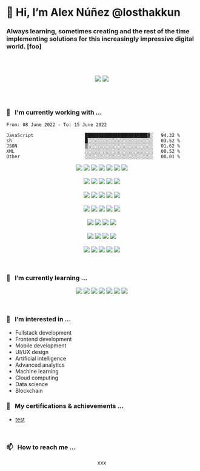 <script>
	var lala = "lala"
</script>

<!-- ======================================================================= -->
<!-- Introduction -->

# 👋 Hi, I’m Alex Núñez @losthakkun

### Always learning, sometimes creating and the rest of the time implementing solutions for this increasingly impressive digital world. [foo]

<!-- ======================================================================= -->

<br />

<!-- ======================================================================= -->
<!-- Stats -->

<br />
	<p align="center">
		<div align=center>
			<img align="center"  src="https://github-readme-stats.vercel.app/api?username=losthakkun&theme=dark&hide_border=true&show_icons=true&count_private=true" />
			<img align="center" src="https://github-readme-streak-stats.herokuapp.com?user=losthakkun&theme=dark&hide_border=true&date_format=M%20j%5B%2C%20Y%5D" />
		</div>
	</p>
<br />

<!-- ======================================================================= -->

<br />

<!-- ======================================================================= -->
<!-- Working on -->

### 🎳 <Text>&nbsp;</Text> I'm currently working with ...

<!--START_SECTION:waka-->

```text
From: 08 June 2022 - To: 15 June 2022

JavaScript                   ███████████████████████▓░   94.32 %
sh                           █░░░░░░░░░░░░░░░░░░░░░░░░   03.52 %
JSON                         ▒░░░░░░░░░░░░░░░░░░░░░░░░   01.62 %
XML                          ░░░░░░░░░░░░░░░░░░░░░░░░░   00.52 %
Other                        ░░░░░░░░░░░░░░░░░░░░░░░░░   00.01 %
```

<!--END_SECTION:waka-->

<!--List of current skills-->
<p align="center">
	<img src="https://img.shields.io/static/v1?label=MySQL&logo=mysql&message=5.7.17 &color=4479A1">
	<img src="https://img.shields.io/static/v1?label=PHP&logo=php&message=7.2.0 &color=FF8C00">
	<img src="https://img.shields.io/static/v1?label=CSS&logo=css3&message=3.2.0 &color=1572B6">
	<img src="https://img.shields.io/static/v1?label=HTML5&logo=html5&message=5.2.0 &color=E34F26">
	<img src="https://img.shields.io/static/v1?label=Java&logo=java&message=8.0.0 / 11.0.0 &color=E34F26">
	<img src="https://img.shields.io/static/v1?label=JavaScript&logo=javascript&message=1.7.2 &color=F7DF1E">
	<img src="https://img.shields.io/static/v1?label=TypeScript&logo=typescript&message=2.7.2 &color=007ACC">
	<br></br>
	<img src="https://img.shields.io/static/v1?label=Kotlin&logo=kotlin&message=1.3.61 &color=7F52FF">
	<img src="https://img.shields.io/static/v1?label=Android&logo=android&message=26.0.0>30.0.0 &color=21B346">
	<img src="https://img.shields.io/static/v1?label=Gradle/Maven&logo=gradle&message=4.10.2>7.0.0 &color=02303A">
	<img src="https://img.shields.io/static/v1?label=Swift&logo=swift&message=5.0.0 &color=F05138">
	<img src="https://img.shields.io/static/v1?label=iOS&logo=apple&message=12.0 > 15.0 &color=4285F4">
	<br></br>
	<img src="https://img.shields.io/static/v1?label=React&logo=react&message=16.0 > 16.14.1 &color=0088CC">
	<img src="https://img.shields.io/static/v1?label=ReactNative&logo=react&message=0.57 > 0.63 &color=0088AA">
	<img src="https://img.shields.io/static/v1?label=Redux&logo=redux&message=4.0.0 &color=764ABC">
	<img src="https://img.shields.io/static/v1?label=Node.js&logo=node.js&message=12.0.0 &color=339933">
	<img src="https://img.shields.io/static/v1?label=Express&logo=express&message=4.16.3 &color=0088CC">
	<br></br>
	<img src="https://img.shields.io/static/v1?label=AWS&logo=amazonaws&message=S3 &color=232F3E">
	<img src="https://img.shields.io/static/v1?label=AWS&logo=amazonaws&message=EC2 &color=232F3E">
	<img src="https://img.shields.io/static/v1?label=AWS&logo=amazonaws&message=Lamda &color=232F3E">
	<img src="https://img.shields.io/static/v1?label=AWS&logo=amazonaws&message=Cloudfront &color=232F3E">
	<img src="https://img.shields.io/static/v1?label=AWS&logo=amazonaws&message=Cloudwatch &color=232F3E">
	<br></br>
	<img src="https://img.shields.io/static/v1?label=Git&logo=git&message=2.33.1 &color=F05033">
	<img src="https://img.shields.io/static/v1?label=VScode&logo=visualstudiocode&message=1.61.2 &color=007ACC">
	<img src="https://img.shields.io/static/v1?label=Trello&logo=trello&message=1.0.0 &color=0052CC">
	<img src="https://img.shields.io/static/v1?label=Postman&logo=postman&message=9.1.3 &color=FF6C37">
	<br></br>
	<img src="https://img.shields.io/static/v1?label=appCenter&logo=visualstudio&message= &color=5C2D91">
	<img src="https://img.shields.io/static/v1?label=Firebase&logo=firebase&message= &color=FFCA28">
	<img src="https://img.shields.io/static/v1?label=Analytics&logo=googleanalytics&message= &color=E37400">
	<img src="https://img.shields.io/static/v1?label=Admob/Adsense&logo=googleadsense&message= &color=4285F4">
	<br></br>
	<img src="https://img.shields.io/static/v1?label=Photoshop&logo=adobe&message=2022&color=31A8FF">
	<img src="https://img.shields.io/static/v1?label=Illustrator&logo=adobe&message=2022&color=FF9A00">
	<img src="https://img.shields.io/static/v1?label=InDesign&logo=adobe&message=2022&color=FF3366">
	<img src="https://img.shields.io/static/v1?label=Premiere Pro&logo=adobe&message=2022&color=9999FF">
	<img src="https://img.shields.io/static/v1?label=Blender&logo=blender&message=2.79 &color=F5792A">
</p>

<!-- ======================================================================= -->

<br />

<!-- ======================================================================= -->
<!-- Learning -->

### 🌱 <Text>&nbsp;</Text> I’m currently learning ...

<p align="center">
	<img src="https://img.shields.io/static/v1?label=Flutter&logo=flutter&message=1.12.0 &color=02569B">
	<img src="https://img.shields.io/static/v1?label=MongoDB&logo=mongodb&message=3.6.0 &color=47A248">
	<img src="https://img.shields.io/static/v1?label=graphQL&logo=graphQL&message=3.6.0 &color=E10098">
	<img src="https://img.shields.io/static/v1?label=AWS&logo=amazonaws&message=Serverless &color=232F3E">
	<img src="https://img.shields.io/static/v1?label=Django&logo=django&message= &color=092E20">
	<img src="https://img.shields.io/static/v1?label=Python&logo=python&message= &color=3776AB">
	<img src="https://img.shields.io/static/v1?label=Go&logo=go&message= &color=00ADD8">
</p>

<!-- ======================================================================= -->

<br />

<!-- ======================================================================= -->
<!-- Interests -->

### 👀 <Text>&nbsp;</Text> I’m interested in ...

- Fullstack development
- Frontend development
- Mobile development
- UI/UX design
- Artificial intelligence
- Advanced analytics
- Machine learning
- Cloud computing
- Data science
- Blockchain

<!-- ======================================================================= -->

<!-- ======================================================================= -->
<!-- Education -->

### 💞️ <Text>&nbsp;</Text> My certifications & achievements ...

- [test](https://www.youracclaim.com/badges/a8f9f8e0-b9c7-4b0e-b8e8-f8f8f8f8f8f8/linked_in_profile)

<!-- ======================================================================= -->

<br />

### 📫 <Text>&nbsp;</Text> How to reach me ...

<p align="center">
	<div align=center>
		xxx
	</div>
</p>

<!---
losthakkun/losthakkun is a ✨ special ✨ repository because its `README.md` (this file) appears on your GitHub profile.
You can click the Preview link to take a look at your changes.
--->
